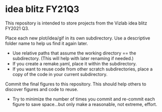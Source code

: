 # idea blitz FY21Q3

This repository is intended to store projects from the Vizlab idea blitz FY2021 Q3. 

Place each new plot/idea/gif in its own subdirectory. Use a descriptive folder name to help us find it again later.

- Use relative paths that assume the working directory == the subdirectory. (This will help with later renaming if needed.)
- If you create a remake.yaml, place it within the subdirectory.
- If you want to reuse code from other scratch subdirectories, place a copy of the code in your current subdirectory.

Commit the final figures to this repository. This should help others to discover figures and code to reuse.
- Try to minimize the number of times you commit and re-commit each figure to save space...but only make a reasonable, not extreme, effort.
